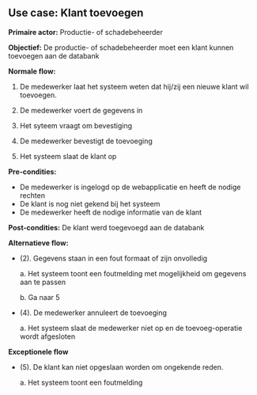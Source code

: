 ## Use case: Klant toevoegen

**Primaire actor:** Productie- of schadebeheerder

**Objectief:** De productie- of schadebeheerder moet een klant kunnen toevoegen aan de databank

**Normale flow:**

1. De medewerker laat het systeem weten dat hij/zij een nieuwe klant wil toevoegen.

2. De medewerker voert de gegevens in

3. Het syteem vraagt om bevestiging

4. De medewerker bevestigt de toevoeging 

5. Het systeem slaat de klant op


**Pre-condities:**
- De medewerker is ingelogd op de webapplicatie en heeft de nodige rechten
- De klant is nog niet gekend bij het systeem
- De medewerker heeft de nodige informatie van de klant

**Post-condities:**
De klant werd toegevoegd aan de databank

**Alternatieve flow:**

* (2). Gegevens staan in een fout formaat of zijn onvolledig

  a. Het systeem toont een foutmelding met mogelijkheid om gegevens aan te passen

  b. Ga naar 5

* (4). De medewerker annuleert de toevoeging

  a. Het systeem slaat de medewerker niet op en de toevoeg-operatie wordt afgesloten

**Exceptionele flow**

* (5). De klant kan niet opgeslaan worden om ongekende reden.

  a. Het systeem toont een foutmelding
